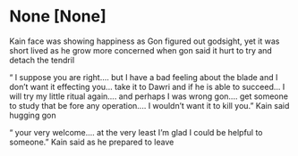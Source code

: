 # None [None]
Kain face was showing happiness as Gon figured out godsight, yet it was short lived as he  grow more concerned when  gon said it hurt to try and detach the tendril 

“ I suppose you are right.... but I have a bad feeling about the blade and I don’t want it effecting you... take it to Dawri and if he is able to succeed... I will try my little ritual again.... and perhaps I was wrong gon.... get someone to study that be fore any operation.... I wouldn’t want it to kill you.” Kain said hugging gon 

“ your very welcome.... at the very least I’m glad I could be helpful to someone.” Kain said as he prepared to leave
